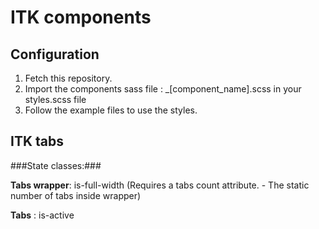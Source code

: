 ITK components
==================

Configuration
-------------
1. Fetch this repository.
2. Import the components sass file : _[component_name].scss in your styles.scss file
3. Follow the example files to use the styles.


ITK tabs
--------

###State classes:###

**Tabs wrapper**: is-full-width (Requires a tabs count attribute. -  The static number of tabs inside wrapper)

**Tabs** : is-active